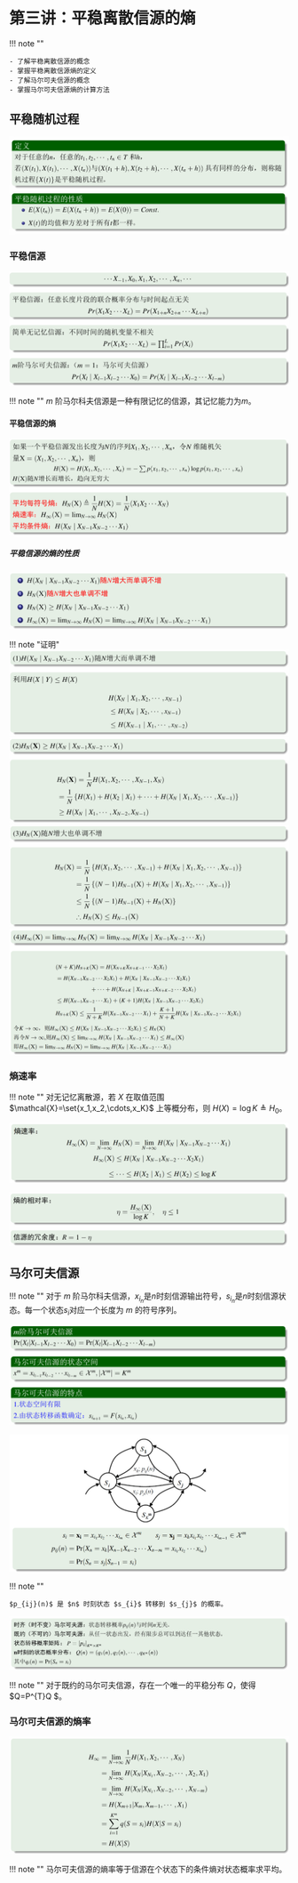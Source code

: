 # 第三讲：平稳离散信源的熵

!!! note ""

    - 了解平稳离散信源的概念
    - 掌握平稳离散信源熵的定义
    - 了解马尔可夫信源的概念
    - 掌握马尔可夫信源熵的计算方法

## 平稳随机过程

![alt text](images/image-57.png)

### 平稳信源

![alt text](images/image-58.png)

!!! note ""
    $m$ 阶马尔科夫信源是一种有限记忆的信源，其记忆能力为$m$。

#### 平稳信源的熵

![alt text](images/image-59.png)

##### 平稳信源的熵的性质

![alt text](images/image-60.png)

!!! note "证明"
    ![alt text](images/image-61.png)
    ![alt text](images/image-62.png)
    ![alt text](images/image-63.png)
    ![alt text](images/image-64.png)

### 熵速率

!!! note ""
    对无记忆离散源，若 $X$ 在取值范围 $\mathcal{X}=\set{x_1,x_2,\cdots,x_K}$ 上等概分布，则 $H(X)=\log K\triangleq H_0$。

![alt text](images/image-65.png)

![alt text](images/image-66.png)

## 马尔可夫信源

!!! note ""
    对于 $m$ 阶马尔科夫信源，$x_{i_{n}}$是$n$时刻信源输出符号，$s_{i_{n}}$是$n$时刻信源状态。每一个状态$s_{i}$对应一个长度为 $m$ 的符号序列。

![alt text](images/image-67.png)

![alt text](images/image-68.png)

!!! note ""

    $p_{ij}(n)$ 是 $n$ 时刻状态 $s_{i}$ 转移到 $s_{j}$ 的概率。
    
![alt text](images/image-69.png)

!!! note ""
    对于既约的马尔可夫信源，存在一个唯一的平稳分布 $Q$，使得 $Q=P^{T}Q $。

### 马尔可夫信源的熵率

![alt text](images/image-70.png)

!!! note ""
    马尔可夫信源的熵率等于信源在个状态下的条件熵对状态概率求平均。